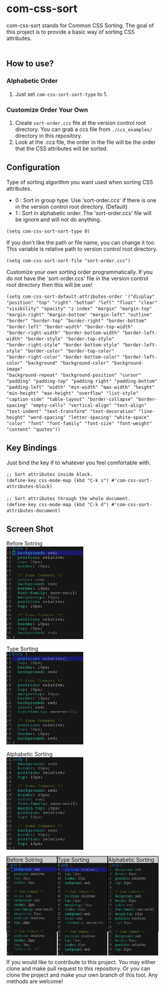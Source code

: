 <style>
  * {
    box-sizing: border-box;
  }

  .box-container {
    
  }

  .box-item {
    
  }
</style>

# com-css-sort #

com-css-sort stands for Common CSS Sorting. The goal of this project
is to provide a basic way of sorting CSS attributes.<br/><br/>


## How to use? ##

### Alphabetic Order ###
1. Just set `com-css-sort-sort-type` to 1.

### Customize Order Your Own ###
1. Create `sort-order.ccs` file at the version control root directory.
You can grab a ccs file from `./ccs_examples/` directory in this repository.
2. Look at the .ccs file, the order in the file will be the order that
the CSS attributes will be sorted.


## Configuration ##
Type of sorting algorithm you want used when sorting CSS attributes.<br/>
* 0 : Sort in group type. Use 'sort-order.ccs' if
there is one in the version control root directory. (Default)<br/>
* 1 : Sort in alphabetic order. The 'sort-order.ccs'
file will be ignore and will not do anything.<br/>
```
(setq com-css-sort-sort-type 0)
```

If you don't like the path or file name, you can change it too. This variable is
relative path to version control root directory.
```
(setq com-css-sort-sort-file "sort-order.ccs")
```

Customize your own sorting order programmatically. If you do not have the
`sort-order.ccs' file in the version control root directory then this will be use!
```
(setq com-css-sort-default-attributes-order '("display" "position" "top" "right" "bottom" "left" "float" "clear"
"visibility" "opacity" "z-index" "margin" "margin-top" "margin-right" "margin-bottom" "margin-left" "outline"
"border" "border-top" "border-right" "border-bottom" "border-left" "border-width" "border-top-width"
"border-right-width" "border-bottom-width" "border-left-width" "border-style" "border-top-style"
"border-right-style" "border-bottom-style" "border-left-style" "border-color" "border-top-color"
"border-right-color" "border-bottom-color" "border-left-color" "background" "background-color" "background-image"
"background-repeat" "background-position" "cursor" "padding" "padding-top" "padding-right" "padding-bottom"
"padding-left" "width" "min-width" "max-width" "height" "min-height" "max-height" "overflow" "list-style"
"caption-side" "table-layout" "border-collapse" "border-spacing" "empty-cells" "vertical-align" "text-align"
"text-indent" "text-transform" "text-decoration" "line-height" "word-spacing" "letter-spacing" "white-space"
"color" "font" "font-family" "font-size" "font-weight" "content" "quotes"))
```


## Key Bindings ##
Just bind the key if to whatever you feel comfortable with.
```
;; Sort attributes inside block.
(define-key css-mode-map (kbd "C-k s") #'com-css-sort-attributes-block)

;; Sort attributes through the whole document.
(define-key css-mode-map (kbd "C-k d") #'com-css-sort-attributes-document)
```

## Screen Shot ##
Before Sotring <br/>
<img src="./screenshot/com-css-sort-before.png" with="200" height="245"/>

Type Sorting <br/>
<img src="./screenshot/com-css-sort-type-sort.png" with="200" height="245"/>

Alphabetic Sorting <br/>
<img src="./screenshot/com-css-sort-alphabetic-sort.png" with="200" height="245"/>

<div class="box-container" style="width: 100%; display: flex; flex-direction: row; flex-wrap: wrap;">
  <div class="box-item" style="flex: 1 1 33.3%; height: 200px; background-color: #ccc; border: 1px solid black;">
    Before Sotring
    <img src="./screenshot/com-css-sort-before.png" with="200" height="245"/></div>
  <div class="box-item" style="flex: 1 1 33.3%; height: 200px; background-color: #ccc; border: 1px solid black;">
    Type Sorting
    <img src="./screenshot/com-css-sort-type-sort.png" with="200" height="245"/>
  </div>
  <div class="box-item" style="flex: 1 1 33.3%; height: 200px; background-color: #ccc; border: 1px solid black;">
    Alphabetic Sorting
    <img src="./screenshot/com-css-sort-alphabetic-sort.png" with="200" height="245"/>
  </div>
</div>


## Contribution ##
If you would like to contribute to this project. You may either
clone and make pull request to this repository. Or you can
clone the project and make your own branch of this tool. Any
methods are welcome!
